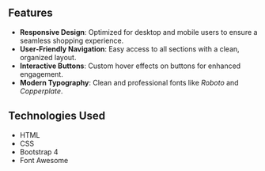 ## Features
- **Responsive Design**: Optimized for desktop and mobile users to ensure a seamless shopping experience.
- **User-Friendly Navigation**: Easy access to all sections with a clean, organized layout.
- **Interactive Buttons**: Custom hover effects on buttons for enhanced engagement.
- **Modern Typography**: Clean and professional fonts like *Roboto* and *Copperplate*.

## Technologies Used
- HTML
- CSS
- Bootstrap 4
- Font Awesome
